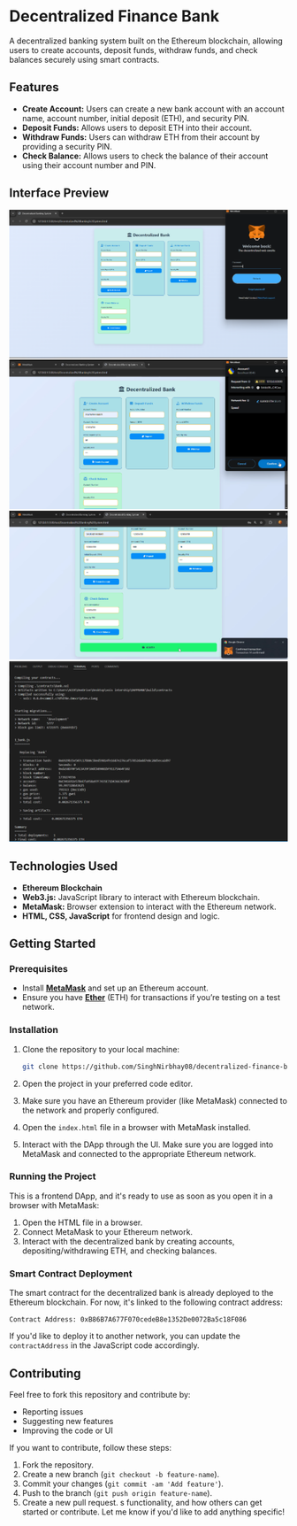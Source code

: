 # Decentralized Finance Bank

A decentralized banking system built on the Ethereum blockchain, allowing users to create accounts, deposit funds, withdraw funds, and check balances securely using smart contracts.

## Features

- **Create Account:** Users can create a new bank account with an account name, account number, initial deposit (ETH), and security PIN.
- **Deposit Funds:** Allows users to deposit ETH into their account.
- **Withdraw Funds:** Users can withdraw ETH from their account by providing a security PIN.
- **Check Balance:** Allows users to check the balance of their account using their account number and PIN.

## Interface Preview
![First Image](images/img_4.png)
![Second Image](images/img_6.png)
![Third Image](images/img_5.png)
![Last Image](images/img_3.png)


## Technologies Used

- **Ethereum Blockchain**
- **Web3.js:** JavaScript library to interact with Ethereum blockchain.
- **MetaMask:** Browser extension to interact with the Ethereum network.
- **HTML, CSS, JavaScript** for frontend design and logic.

## Getting Started

### Prerequisites

- Install **[MetaMask](https://metamask.io/)** and set up an Ethereum account.
- Ensure you have **[Ether](https://faucet.metamask.io/)** (ETH) for transactions if you’re testing on a test network.

### Installation

1. Clone the repository to your local machine:

   ```bash
   git clone https://github.com/SinghNirbhay08/decentralized-finance-bank.git
   ```

2. Open the project in your preferred code editor.

3. Make sure you have an Ethereum provider (like MetaMask) connected to the network and properly configured.

4. Open the `index.html` file in a browser with MetaMask installed.

5. Interact with the DApp through the UI. Make sure you are logged into MetaMask and connected to the appropriate Ethereum network.

### Running the Project

This is a frontend DApp, and it's ready to use as soon as you open it in a browser with MetaMask:

1. Open the HTML file in a browser.
2. Connect MetaMask to your Ethereum network.
3. Interact with the decentralized bank by creating accounts, depositing/withdrawing ETH, and checking balances.

### Smart Contract Deployment

The smart contract for the decentralized bank is already deployed to the Ethereum blockchain. For now, it's linked to the following contract address:

```text
Contract Address: 0xB86B7A677F070cedeB8e1352De0072Ba5c18F086
```

If you'd like to deploy it to another network, you can update the `contractAddress` in the JavaScript code accordingly.

## Contributing

Feel free to fork this repository and contribute by:

- Reporting issues
- Suggesting new features
- Improving the code or UI

If you want to contribute, follow these steps:

1. Fork the repository.
2. Create a new branch (`git checkout -b feature-name`).
3. Commit your changes (`git commit -am 'Add feature'`).
4. Push to the branch (`git push origin feature-name`).
5. Create a new pull request.
s functionality, and how others can get started or contribute. Let me know if you'd like to add anything specific!
